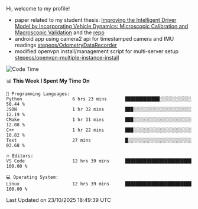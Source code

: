 Hi, welcome to my profile!

* paper related to my student thesis: [Improving the Intelligent Driver Model by Incorporating Vehicle Dynamics: Microscopic Calibration and Macroscopic Validation](https://doi.org/10.48550/arXiv.2408.03722) and the [repo](https://github.com/stepeos/pycarmodel_calibration)
* android app using camera2 api for timestamped camera and IMU readings [stepeos/OdometryDataRecorder](https://github.com/stepeos/OdometryDataRecorder)
* modified openvpn install/management script for multi-server setup [stepeos/openvpn-multiple-instance-install](https://github.com/stepeos/openvpn-multiple-instance-install)

<!--START_SECTION:waka-->
![Code Time](http://img.shields.io/badge/Code%20Time-2%2C205%20hrs%206%20mins-blue)

📊 **This Week I Spent My Time On** 

```text
💬 Programming Languages: 
Python                   6 hrs 23 mins       █████████████░░░░░░░░░░░░   50.44 % 
JSON                     1 hr 32 mins        ███░░░░░░░░░░░░░░░░░░░░░░   12.19 % 
CMake                    1 hr 31 mins        ███░░░░░░░░░░░░░░░░░░░░░░   12.08 % 
C++                      1 hr 22 mins        ███░░░░░░░░░░░░░░░░░░░░░░   10.82 % 
Text                     27 mins             █░░░░░░░░░░░░░░░░░░░░░░░░   03.68 % 

🔥 Editors: 
VS Code                  12 hrs 39 mins      █████████████████████████   100.00 % 

💻 Operating System: 
Linux                    12 hrs 39 mins      █████████████████████████   100.00 % 
```


 Last Updated on 23/10/2025 18:49:39 UTC
<!--END_SECTION:waka-->
